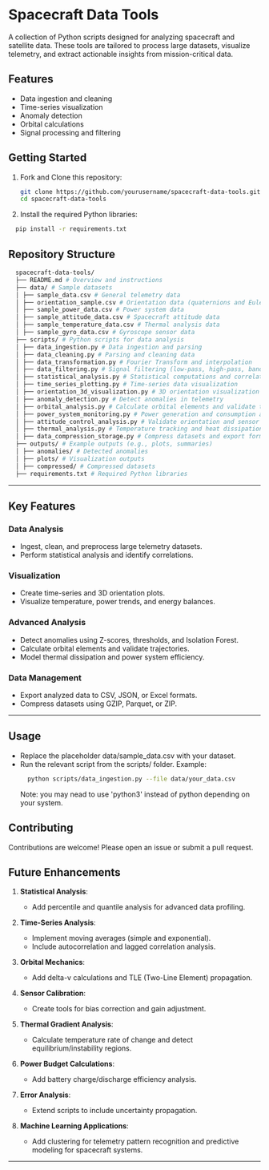 # Spacecraft Data Tools

A collection of Python scripts designed for analyzing spacecraft and satellite data. These tools are tailored to process large datasets, visualize telemetry, and extract actionable insights from mission-critical data.

## Features
- Data ingestion and cleaning
- Time-series visualization
- Anomaly detection
- Orbital calculations
- Signal processing and filtering

## Getting Started
1. Fork and Clone this repository:
   ```bash
   git clone https://github.com/yourusername/spacecraft-data-tools.git
   cd spacecraft-data-tools

2. Install the required Python libraries:
  ```bash
    pip install -r requirements.txt
  ```
## Repository Structure
  ```bash
    spacecraft-data-tools/ 
    ├── README.md # Overview and instructions 
    ├── data/ # Sample datasets 
    │ ├── sample_data.csv # General telemetry data 
    │ ├── orientation_sample.csv # Orientation data (quaternions and Euler angles) 
    │ ├── sample_power_data.csv # Power system data 
    │ ├── sample_attitude_data.csv # Spacecraft attitude data 
    │ ├── sample_temperature_data.csv # Thermal analysis data 
    │ ├── sample_gyro_data.csv # Gyroscope sensor data 
    ├── scripts/ # Python scripts for data analysis 
    │ ├── data_ingestion.py # Data ingestion and parsing 
    │ ├── data_cleaning.py # Parsing and cleaning data 
    │ ├── data_transformation.py # Fourier Transform and interpolation 
    │ ├── data_filtering.py # Signal filtering (low-pass, high-pass, band-pass) 
    │ ├── statistical_analysis.py # Statistical computations and correlation matrix 
    │ ├── time_series_plotting.py # Time-series data visualization 
    │ ├── orientation_3d_visualization.py # 3D orientation visualization 
    │ ├── anomaly_detection.py # Detect anomalies in telemetry 
    │ ├── orbital_analysis.py # Calculate orbital elements and validate trajectories 
    │ ├── power_system_monitoring.py # Power generation and consumption analysis 
    │ ├── attitude_control_analysis.py # Validate orientation and sensor data 
    │ ├── thermal_analysis.py # Temperature tracking and heat dissipation modeling 
    │ ├── data_compression_storage.py # Compress datasets and export formats 
    ├── outputs/ # Example outputs (e.g., plots, summaries) 
    │ ├── anomalies/ # Detected anomalies 
    │ ├── plots/ # Visualization outputs 
    │ ├── compressed/ # Compressed datasets 
    ├── requirements.txt # Required Python libraries
  ```
---

## **Key Features**

### **Data Analysis**
- Ingest, clean, and preprocess large telemetry datasets.
- Perform statistical analysis and identify correlations.

### **Visualization**
- Create time-series and 3D orientation plots.
- Visualize temperature, power trends, and energy balances.

### **Advanced Analysis**
- Detect anomalies using Z-scores, thresholds, and Isolation Forest.
- Calculate orbital elements and validate trajectories.
- Model thermal dissipation and power system efficiency.

### **Data Management**
- Export analyzed data to CSV, JSON, or Excel formats.
- Compress datasets using GZIP, Parquet, or ZIP.

---
## Usage
- Replace the placeholder data/sample_data.csv with your dataset.
- Run the relevant script from the scripts/ folder. Example:
  ```bash
    python scripts/data_ingestion.py --file data/your_data.csv
  ```
  Note: you may nead to use 'python3' instead of python depending on your system.

## Contributing
Contributions are welcome! Please open an issue or submit a pull request.

## **Future Enhancements**

1. **Statistical Analysis**:
   - Add percentile and quantile analysis for advanced data profiling.

2. **Time-Series Analysis**:
   - Implement moving averages (simple and exponential).
   - Include autocorrelation and lagged correlation analysis.

3. **Orbital Mechanics**:
   - Add delta-v calculations and TLE (Two-Line Element) propagation.

4. **Sensor Calibration**:
   - Create tools for bias correction and gain adjustment.

5. **Thermal Gradient Analysis**:
   - Calculate temperature rate of change and detect equilibrium/instability regions.

6. **Power Budget Calculations**:
   - Add battery charge/discharge efficiency analysis.

7. **Error Analysis**:
   - Extend scripts to include uncertainty propagation.

8. **Machine Learning Applications**:
   - Add clustering for telemetry pattern recognition and predictive modeling for spacecraft systems.

---

